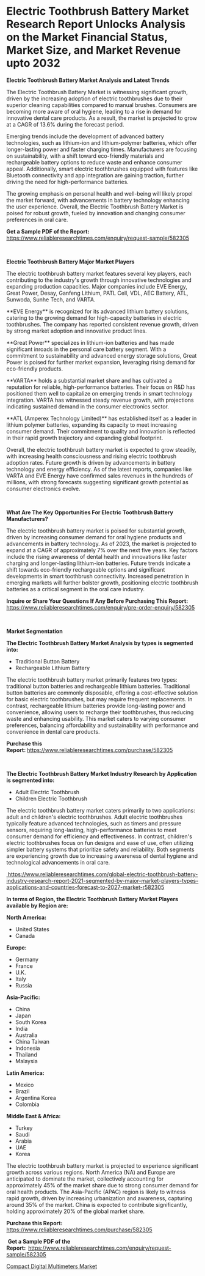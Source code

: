 <p><h1>Electric Toothbrush Battery Market Research Report Unlocks Analysis on the Market Financial Status, Market Size, and Market Revenue upto 2032</h1></p><p><strong>Electric Toothbrush Battery Market Analysis and Latest Trends</strong></p>
<p><p>The Electric Toothbrush Battery Market is witnessing significant growth, driven by the increasing adoption of electric toothbrushes due to their superior cleaning capabilities compared to manual brushes. Consumers are becoming more aware of oral hygiene, leading to a rise in demand for innovative dental care products. As a result, the market is projected to grow at a CAGR of 13.6% during the forecast period.</p><p>Emerging trends include the development of advanced battery technologies, such as lithium-ion and lithium-polymer batteries, which offer longer-lasting power and faster charging times. Manufacturers are focusing on sustainability, with a shift toward eco-friendly materials and rechargeable battery options to reduce waste and enhance consumer appeal. Additionally, smart electric toothbrushes equipped with features like Bluetooth connectivity and app integration are gaining traction, further driving the need for high-performance batteries.</p><p>The growing emphasis on personal health and well-being will likely propel the market forward, with advancements in battery technology enhancing the user experience. Overall, the Electric Toothbrush Battery Market is poised for robust growth, fueled by innovation and changing consumer preferences in oral care.</p></p>
<p><strong>Get a Sample PDF of the Report:&nbsp;</strong> <a href="https://www.reliableresearchtimes.com/enquiry/request-sample/582305?utm_campaign=2981&utm_medium=2&utm_source=Github&utm_content=ia&utm_term=23032025&utm_id=electric-toothbrush-battery">https://www.reliableresearchtimes.com/enquiry/request-sample/582305</a></p>
<p>&nbsp;</p>
<p><strong>Electric Toothbrush Battery Major Market Players</strong></p>
<p><p>The electric toothbrush battery market features several key players, each contributing to the industry's growth through innovative technologies and expanding production capacities. Major companies include EVE Energy, Great Power, Desay, Ganfeng Lithium, PATL Cell, VDL, AEC Battery, ATL, Sunwoda, Sunhe Tech, and VARTA. </p><p>**EVE Energy** is recognized for its advanced lithium battery solutions, catering to the growing demand for high-capacity batteries in electric toothbrushes. The company has reported consistent revenue growth, driven by strong market adoption and innovative product lines. </p><p>**Great Power** specializes in lithium-ion batteries and has made significant inroads in the personal care battery segment. With a commitment to sustainability and advanced energy storage solutions, Great Power is poised for further market expansion, leveraging rising demand for eco-friendly products.</p><p>**VARTA** holds a substantial market share and has cultivated a reputation for reliable, high-performance batteries. Their focus on R&D has positioned them well to capitalize on emerging trends in smart technology integration. VARTA has witnessed steady revenue growth, with projections indicating sustained demand in the consumer electronics sector.</p><p>**ATL (Amperex Technology Limited)** has established itself as a leader in lithium polymer batteries, expanding its capacity to meet increasing consumer demand. Their commitment to quality and innovation is reflected in their rapid growth trajectory and expanding global footprint.</p><p>Overall, the electric toothbrush battery market is expected to grow steadily, with increasing health consciousness and rising electric toothbrush adoption rates. Future growth is driven by advancements in battery technology and energy efficiency. As of the latest reports, companies like VARTA and EVE Energy have confirmed sales revenues in the hundreds of millions, with strong forecasts suggesting significant growth potential as consumer electronics evolve.</p></p>
<p>&nbsp;</p>
<p><strong>What Are The Key Opportunities For Electric Toothbrush Battery Manufacturers?</strong></p>
<p><p>The electric toothbrush battery market is poised for substantial growth, driven by increasing consumer demand for oral hygiene products and advancements in battery technology. As of 2023, the market is projected to expand at a CAGR of approximately 7% over the next five years. Key factors include the rising awareness of dental health and innovations like faster charging and longer-lasting lithium-ion batteries. Future trends indicate a shift towards eco-friendly rechargeable options and significant developments in smart toothbrush connectivity. Increased penetration in emerging markets will further bolster growth, positioning electric toothbrush batteries as a critical segment in the oral care industry.</p></p>
<p><strong>Inquire or Share Your Questions If Any Before Purchasing This Report:</strong> <a href="https://www.reliableresearchtimes.com/enquiry/pre-order-enquiry/582305?utm_campaign=2981&utm_medium=2&utm_source=Github&utm_content=ia&utm_term=23032025&utm_id=electric-toothbrush-battery">https://www.reliableresearchtimes.com/enquiry/pre-order-enquiry/582305</a></p>
<p>&nbsp;</p>
<p><strong>Market Segmentation</strong></p>
<p><strong>The Electric Toothbrush Battery Market Analysis by types is segmented into:</strong></p>
<p><ul><li>Traditional Button Battery</li><li>Rechargeable Lithium Battery</li></ul></p>
<p><p>The electric toothbrush battery market primarily features two types: traditional button batteries and rechargeable lithium batteries. Traditional button batteries are commonly disposable, offering a cost-effective solution for basic electric toothbrushes, but may require frequent replacements. In contrast, rechargeable lithium batteries provide long-lasting power and convenience, allowing users to recharge their toothbrushes, thus reducing waste and enhancing usability. This market caters to varying consumer preferences, balancing affordability and sustainability with performance and convenience in dental care products.</p></p>
<p><strong>Purchase this Report:&nbsp;</strong><a href="https://www.reliableresearchtimes.com/purchase/582305?utm_campaign=2981&utm_medium=2&utm_source=Github&utm_content=ia&utm_term=23032025&utm_id=electric-toothbrush-battery">https://www.reliableresearchtimes.com/purchase/582305</a></p>
<p>&nbsp;</p>
<p><strong>The Electric Toothbrush Battery Market Industry Research by Application is segmented into:</strong></p>
<p><ul><li>Adult Electric Toothbrush</li><li>Children Electric Toothbrush</li></ul></p>
<p><p>The electric toothbrush battery market caters primarily to two applications: adult and children's electric toothbrushes. Adult electric toothbrushes typically feature advanced technologies, such as timers and pressure sensors, requiring long-lasting, high-performance batteries to meet consumer demand for efficiency and effectiveness. In contrast, children's electric toothbrushes focus on fun designs and ease of use, often utilizing simpler battery systems that prioritize safety and reliability. Both segments are experiencing growth due to increasing awareness of dental hygiene and technological advancements in oral care.</p></p>
<p><a href="https://www.reliableresearchtimes.com/global-electric-toothbrush-battery-industry-research-report-2021-segmented-by-major-market-players-types-applications-and-countries-forecast-to-2027-market-r582305?utm_campaign=2981&utm_medium=2&utm_source=Github&utm_content=ia&utm_term=23032025&utm_id=electric-toothbrush-battery">&nbsp;https://www.reliableresearchtimes.com/global-electric-toothbrush-battery-industry-research-report-2021-segmented-by-major-market-players-types-applications-and-countries-forecast-to-2027-market-r582305</a></p>
<p><strong>In terms of Region, the Electric Toothbrush Battery Market Players available by Region are:</strong></p>
<p>
    <p> <strong> North America: </strong>
        <ul>
            <li>United States</li>
            <li>Canada</li>
        </ul>
        </p> 
    <p> <strong> Europe: </strong>
        <ul>
            <li>Germany</li>
            <li>France</li>
            <li>U.K.</li>
            <li>Italy</li>
            <li>Russia</li>
        </ul>
        </p> 
    <p> <strong> Asia-Pacific: </strong>
        <ul>
            <li>China</li>
            <li>Japan</li>
            <li>South Korea</li>
            <li>India</li>
            <li>Australia</li>
            <li>China Taiwan</li>
            <li>Indonesia</li>
            <li>Thailand</li>
            <li>Malaysia</li>
        </ul>
        </p> 
    <p> <strong> Latin America: </strong>
        <ul>
            <li>Mexico</li>
            <li>Brazil</li>
            <li>Argentina Korea</li>
            <li>Colombia</li>
        </ul>
        </p> 
    <p> <strong> Middle East & Africa: </strong>
        <ul>
            <li>Turkey</li>
            <li>Saudi</li>
            <li>Arabia</li>
            <li>UAE</li>
            <li>Korea</li>
        </ul>
    </p>
    </p>
<p><p>The electric toothbrush battery market is projected to experience significant growth across various regions. North America (NA) and Europe are anticipated to dominate the market, collectively accounting for approximately 45% of the market share due to strong consumer demand for oral health products. The Asia-Pacific (APAC) region is likely to witness rapid growth, driven by increasing urbanization and awareness, capturing around 35% of the market. China is expected to contribute significantly, holding approximately 20% of the global market share.</p></p>
<p><strong>Purchase this Report: </strong><a href="https://www.reliableresearchtimes.com/purchase/582305?utm_campaign=2981&utm_medium=2&utm_source=Github&utm_content=ia&utm_term=23032025&utm_id=electric-toothbrush-battery">https://www.reliableresearchtimes.com/purchase/582305</a></p>
<p>&nbsp;<strong>Get a Sample PDF of the Report:&nbsp;&nbsp;</strong><a href="https://www.reliableresearchtimes.com/enquiry/request-sample/582305?utm_campaign=2981&utm_medium=2&utm_source=Github&utm_content=ia&utm_term=23032025&utm_id=electric-toothbrush-battery">https://www.reliableresearchtimes.com/enquiry/request-sample/582305</a></p>
<p><strong></strong></p>
<p><p><a href="https://github.com/nibbsmantji/Market-Research-Report-List-1/blob/main/compact-digital-multimeters-market.md?utm_campaign=2981&utm_medium=2&utm_source=Github&utm_content=ia&utm_term=23032025&utm_id=electric-toothbrush-battery">Compact Digital Multimeters Market</a></p></p>
